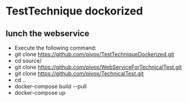 # TestTechnique dockorized


## lunch the webservice

* Execute the following command:
* git clone https://github.com/pivox/TestTechniqueDockerized.git
* cd source/
* git clone https://github.com/pivox/WebServiceForTechnicalTest.git
* git clone https://github.com/pivox/TechnicalTest.git
* cd ..
* docker-compose build --pull
* docker-compose up



